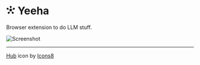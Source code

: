 # ![icon](./assets/icon48.png) Yeeha

Browser extension to do LLM stuff.

![Screenshot](https://private-user-images.githubusercontent.com/14259816/352802821-018214f8-7052-442c-b5ad-5ef0a643973b.png)

---

<a target="_blank" href="https://icons8.com/icon/GC1ZuXqlf4wE/hub">Hub</a> icon by <a target="_blank" href="https://icons8.com">Icons8</a>

